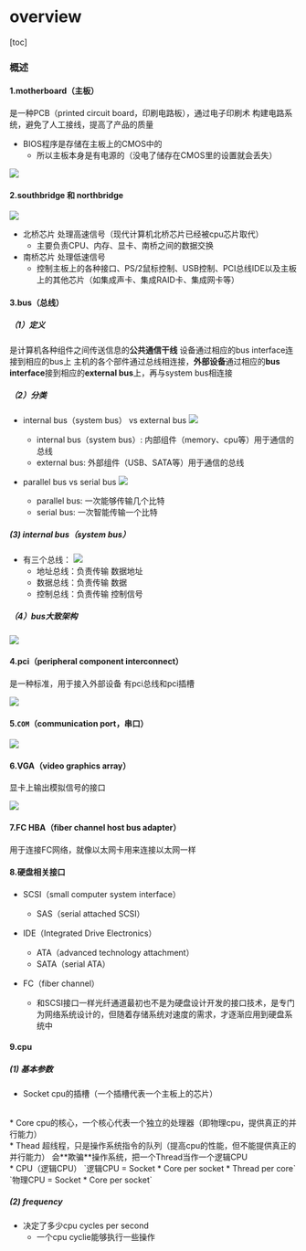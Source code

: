 # overview

[toc]

### 概述

#### 1.motherboard（主板）
是一种PCB（printed circuit board，印刷电路板），通过电子印刷术 构建电路系统，避免了人工接线，提高了产品的质量
* BIOS程序是存储在主板上的CMOS中的
  * 所以主板本身是有电源的（没电了储存在CMOS里的设置就会丢失）

![](./imgs/components_01.png)

#### 2.southbridge 和 northbridge
![](./imgs/overview_01.png)
* 北桥芯片 处理高速信号（现代计算机北桥芯片已经被cpu芯片取代）
  * 主要负责CPU、内存、显卡、南桥之间的数据交换
* 南桥芯片 处理低速信号
  * 控制主板上的各种接口、PS/2鼠标控制、USB控制、PCI总线IDE以及主板上的其他芯片（如集成声卡、集成RAID卡、集成网卡等）

#### 3.bus（总线）

##### （1）定义
是计算机各种组件之间传送信息的**公共通信干线**
设备通过相应的bus interface连接到相应的bus上
主机的各个部件通过总线相连接，**外部设备**通过相应的**bus interface**接到相应的**external bus**上，再与system bus相连接

##### （2）分类

* internal bus（system bus） vs external bus
![](./imgs/overview_02.png)
  * internal bus（system bus）: 内部组件（memory、cpu等）用于通信的总线
  * external bus: 外部组件（USB、SATA等）用于通信的总线

* parallel bus vs serial bus
![](./imgs/overview_04.png)
  * parallel bus: 一次能够传输几个比特
  * serial bus: 一次智能传输一个比特

##### (3) internal bus（system bus）

* 有三个总线：
![](./imgs/overview_03.png)
  * 地址总线：负责传输 数据地址
  * 数据总线：负责传输 数据
  * 控制总线：负责传输 控制信号

##### （4）bus大致架构
![](./imgs/overview_05.png)

#### 4.pci（peripheral component interconnect）
是一种标准，用于接入外部设备
有pci总线和pci插槽

![](./imgs/pci_01.jpg)

#### 5.`COM`（communication port，串口）
![](./imgs/com_01.png)

#### 6.VGA（video graphics array）
显卡上输出模拟信号的接口

![](./imgs/vga_01.jpg)

#### 7.FC HBA（fiber channel host bus adapter）
用于连接FC网络，就像以太网卡用来连接以太网一样

#### 8.硬盘相关接口

* SCSI（small computer system interface）
  * SAS（serial attached SCSI）

* IDE（Integrated Drive Electronics）
  * ATA（advanced technology attachment）
  * SATA（serial ATA）

* FC（fiber channel）
  * 和SCSI接口一样光纤通道最初也不是为硬盘设计开发的接口技术，是专门为网络系统设计的，但随着存储系统对速度的需求，才逐渐应用到硬盘系统中

#### 9.cpu

##### (1) 基本参数

* Socket
cpu的插槽（一个插槽代表一个主板上的芯片）
</br>
* Core
cpu的核心，一个核心代表一个独立的处理器（即物理cpu，提供真正的并行能力）
</br>
* Thead
超线程，只是操作系统指令的队列（提高cpu的性能，但不能提供真正的并行能力）
会**欺骗**操作系统，把一个Thread当作一个逻辑CPU
</br>
* CPU（逻辑CPU）
`逻辑CPU = Socket * Core per socket * Thread per core`
`物理CPU = Socket * Core per socket`

##### (2) frequency

* 决定了多少cpu cycles per second
  * 一个cpu cyclie能够执行一些操作